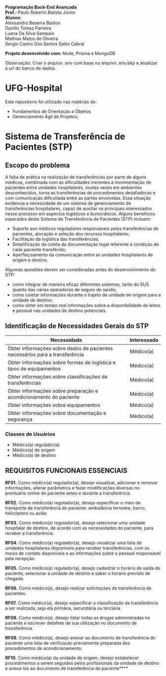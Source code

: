 **Programação Back-End Avançada**<br/>
**Prof.:** Paulo Roberto Batista Júnior<br/>
**Alunos:**<br/>
Alexsandro Beserra Bastos<br/>
Danillo Tomaz Parreira<br/>
Luana Da Silva Sampaio<br/>
Mathias Matos de Oliveira<br/>
Sergio Castro Dos Santos Sales Cabral<br/>

**Projeto desenvolvido com:** Node, Prisma e MongoDB

Observação: Criar o arquivo .env com base no arquivo .env.bkp e atualizar a url do banco de dados.

# UFG-Hospital
Este repositorio foi utilizado nas matérias de:
 - Fundamentos de Orientação a Objetos
 - Gerenciamento Ágil de Projetos;
# Sistema de Transferência de Pacientes (STP)
## Escopo do problema
A falta de prática na realização de transferências por parte de alguns médicos, combinada com as dificuldades inerentes à movimentação de pacientes entre unidades hospitalares, muitas vezes em ambientes desconhecidos, torna as transferências de procedimentos desafiadoras e com comunicação dificultada entre as partes envolvidas. Essa situação evidencia a necessidade de um sistema de gerenciamento de transferências hospitalares, capaz de auxiliar os principais
interessados nesse processo em aspectos logísticos e burocráticos. Alguns benefícios esperados
deste Sistema de Transferência de Pacientes (STP) incluem:
- Suporte aos médicos reguladores responsáveis pelas transferências de pacientes, alocação e seleção dos recursos hospitalares;
- Facilitação da logística das transferências;
- Simplificação da coleta da documentação legal referente à condição de cada paciente transferido;
- Aperfeiçoamento da comunicação entre as unidades hospitalares de origem e destino.

Algumas questões devem ser consideradas antes do desenvolvimento do STP:
- como integrar de maneira eficaz diferentes sistemas, tanto do SUS quanto das várias operadoras de seguro de saúde;
- como coletar informações durante o trajeto da unidade de origem para a unidade de destino;
- como obter em tempo real informações sobre a disponibilidade de leitos e pessoal nas unidades
de destino potenciais.

## Identificação de Necessidades Gerais do STP
|  Necessidade  | Interessado |
| ------------- | ------------- |
| Obter informações sobre dados de pacientes necessários para a transferência | Médico(a) |
| Obter informações sobre formas de logística e tipos de equipamentos | Médico(a) |
| Obter informações sobre classificações de transferências | Médico(a) |
| Obter informações sobre preparação e acondicionamento do paciente | Médico(a) |
| Obter informações sobre equipamentos | Médico(a) |
| Obter informações sobre documentação e segurança | Médico(a) |

### Classes de Usuários
 - Médico(a) regulador(a)
 - Médico(a) de origem
 - Médico(a) de destino

## REQUISITOS FUNCIONAIS ESSENCIAIS

**RF01.** Como médico(a) regulador(a), desejo visualizar, adicionar e remover informações, alterar parâmetros e fazer modificações diversas no prontuário online do paciente antes e durante a transferência.

**RF02.** Como médico(a) regulador(a), desejo especificar o meio de transporte da transferência do paciente: ambulância terrestre, barco, helicóptero ou avião.

**RF03.** Como médico(a) regulador(a), desejo selecionar uma unidade hospitalar de destino, de acordo com as necessidades do paciente, para receber a transferência.

**RF04.** Como médico(a) regulador(a), desejo visualizar uma lista de unidades hospitalares
disponíveis para receber transferências, com os meios de contato disponíveis e as informações
sobre o pessoal responsável pela recepção.

**RF05.** Como médico(a) regulador(a), desejo cadastrar o horário de saída do paciente, selecionar a unidade de destino e saber o horário previsto de chegada.

**RF06.** Como médico(a), desejo realizar solicitações de transferência de pacientes.

**RF07.** Como médico(a), desejo especificar a classificação da transferência a ser realizada, seja ela primária, secundária ou terciária.

**RF08.** Como médico(a), desejo listar todas as drogas administradas no paciente e escrever
detalhes de sua utilização no documento de transferência.

**RF09.** Como médico(a), desejo anexar ao documento de transferência do paciente uma lista de verificação previamente preparada dos procedimentos de acondicionamento.

**RF10.** Como médico(a) da unidade de origem, desejo estabelecer procedimentos a serem
seguidos pelos profissionais da unidade de destino e anexá-los ao documento de transferência do paciente****
